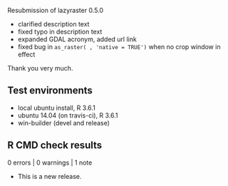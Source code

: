 Resubmission of lazyraster 0.5.0

* clarified description text
* fixed typo in description text
* expanded GDAL acronym, added url link
* fixed bug in `as_raster( , 'native = TRUE')` when no crop window in effect

Thank you very much. 


## Test environments

* local ubuntu install, R 3.6.1
* ubuntu 14.04 (on travis-ci), R 3.6.1
* win-builder (devel and release)

## R CMD check results

0 errors | 0 warnings | 1 note

* This is a new release.
